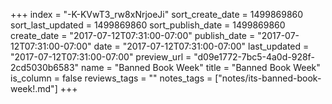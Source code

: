 +++
index = "-K-KVwT3_rw8xNrjoeJi"
sort_create_date = 1499869860
sort_last_updated = 1499869860
sort_publish_date = 1499869860
create_date = "2017-07-12T07:31:00-07:00"
publish_date = "2017-07-12T07:31:00-07:00"
date = "2017-07-12T07:31:00-07:00"
last_updated = "2017-07-12T07:31:00-07:00"
preview_url = "d09e1772-7bc5-4a0d-928f-2cd5030b6583"
name = "Banned Book Week"
title = "Banned Book Week"
is_column = false
reviews_tags = ""
notes_tags = ["notes/its-banned-book-week!.md"]
+++

